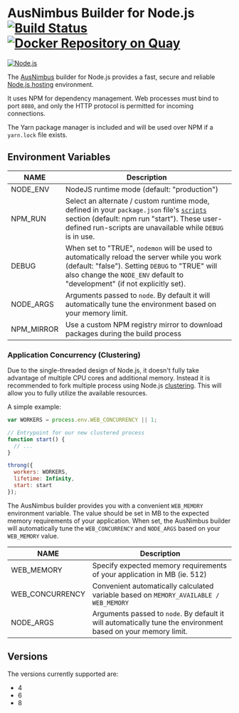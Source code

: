 # AusNimbus Builder for Node.js [![Build Status](https://travis-ci.org/ausnimbus/s2i-nodejs.svg?branch=master)](https://travis-ci.org/ausnimbus/s2i-nodejs) [![Docker Repository on Quay](https://quay.io/repository/ausnimbus/s2i-nodejs/status "Docker Repository on Quay")](https://quay.io/repository/ausnimbus/s2i-nodejs)

[![Node.js](https://user-images.githubusercontent.com/2239920/27286574-0a022ccc-5544-11e7-83bd-9f72e132fdfb.jpg)](https://www.ausnimbus.com.au/)

The [AusNimbus](https://www.ausnimbus.com.au/) builder for Node.js provides a fast, secure and reliable [Node.js hosting](https://www.ausnimbus.com.au/languages/nodejs-hosting/) environment.

It uses NPM for dependency management. Web processes must bind to port `8080`, and only the HTTP protocol is permitted for incoming connections.

The Yarn package manager is included and will be used over NPM if a `yarn.lock` file exists.

## Environment Variables

NAME        | Description
------------|-------------
NODE_ENV    | NodeJS runtime mode (default: "production")
NPM_RUN     | Select an alternate / custom runtime mode, defined in your `package.json` file's [`scripts`](https://docs.npmjs.com/misc/scripts) section (default: npm run "start"). These user-defined run-scripts are unavailable while `DEBUG` is in use.
DEBUG       | When set to "TRUE", `nodemon` will be used to automatically reload the server while you work (default: "false"). Setting `DEBUG` to "TRUE" will also change the `NODE_ENV` default to "development" (if not explicitly set).
NODE_ARGS   | Arguments passed to `node`. By default it will automatically tune the environment based on your memory limit.
NPM_MIRROR  | Use a custom NPM registry mirror to download packages during the build process

### Application Concurrency (Clustering)

Due to the single-threaded design of Node.js, it doesn't fully take advantage of multiple CPU cores and additional memory. Instead it is recommended to fork multiple process using Node.js [clustering](http://nodejs.org/api/cluster.html). This will allow you to fully utilize the available resources.

A simple example:

```javascript
var WORKERS = process.env.WEB_CONCURRENCY || 1;

// Entrypoint for our new clustered process
function start() {
  // ...
}

throng({
  workers: WORKERS,
  lifetime: Infinity,
  start: start
});
```

The AusNimbus builder provides you with a convenient `WEB_MEMORY` environment variable. The value should be set in MB to the expected memory requirements of your application. When set, the AusNimbus builder will automatically tune the `WEB_CONCURRENCY` and `NODE_ARGS` based on your `WEB_MEMORY` value.

NAME             | Description
-----------------|-------------
WEB_MEMORY       | Specify expected memory requirements of your application in MB (ie. 512)
WEB_CONCURRENCY  | Convenient automatically calculated variable based on `MEMORY_AVAILABLE / WEB_MEMORY`
NODE_ARGS        | Arguments passed to `node`. By default it will automatically tune the environment based on your memory limit.


## Versions

The versions currently supported are:

- 4
- 6
- 8
